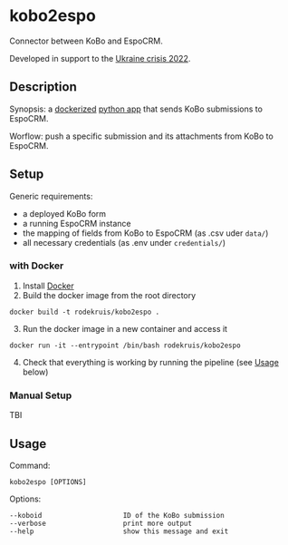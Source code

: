 # kobo2espo
Connector between KoBo and EspoCRM.

Developed in support to the [Ukraine crisis 2022](https://go.ifrc.org/emergencies/5854).

## Description

Synopsis: a [dockerized](https://www.docker.com/) [python app](https://www.python.org/) that sends KoBo submissions to EspoCRM.

Worflow: push a specific submission and its attachments from KoBo to EspoCRM.

## Setup
Generic requirements:
- a deployed KoBo form
- a running EspoCRM instance
- the mapping of fields from KoBo to EspoCRM (as .csv uder `data/`)
- all necessary credentials (as .env under `credentials/`)

### with Docker
1. Install [Docker](https://www.docker.com/get-started)
2. Build the docker image from the root directory
```
docker build -t rodekruis/kobo2espo .
```
3. Run the docker image in a new container and access it
```
docker run -it --entrypoint /bin/bash rodekruis/kobo2espo
```
4. Check that everything is working by running the pipeline (see [Usage](https://github.com/rodekruis/espo2redrose#usage) below)

### Manual Setup
TBI

## Usage
Command:
```
kobo2espo [OPTIONS]
```
Options:
  ```
  --koboid                    ID of the KoBo submission
  --verbose                   print more output
  --help                      show this message and exit
  ```
